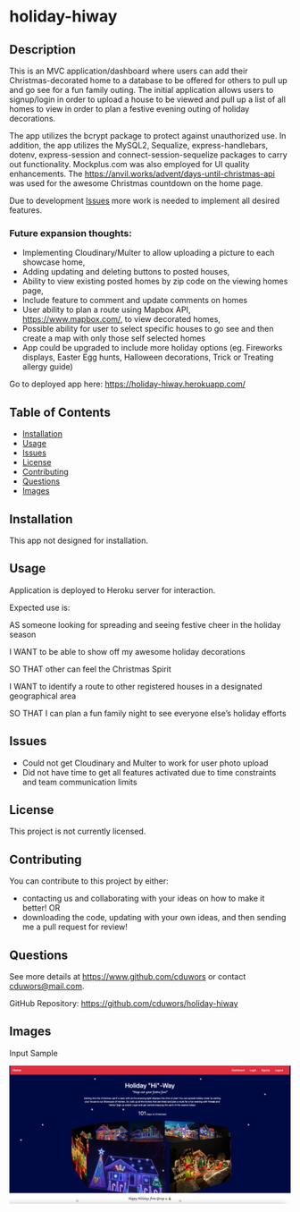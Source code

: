 # holiday-hiway

## Description

This is an MVC application/dashboard where users can add their Christmas-decorated home to a database to be offered for others to pull up and go see for a fun family outing.
The initial application allows users to signup/login in order to upload a house to be viewed and pull up a list of all homes to view in order to plan a festive evening outing of holiday decorations.

The app utilizes the bcrypt package to protect against unauthorized use. In addition, the app utilizes the MySQL2, Sequalize, express-handlebars, dotenv, express-session and connect-session-sequelize packages to carry out functionality. Mockplus.com was also employed for UI quality enhancements. The https://anvil.works/advent/days-until-christmas-api was used for the awesome Christmas countdown on the home page.

Due to development [Issues](#issues) more work is needed to implement all desired features.

### Future expansion thoughts:

- Implementing Cloudinary/Multer to allow uploading a picture to each showcase home,
- Adding updating and deleting buttons to posted houses,
- Ability to view existing posted homes by zip code on the viewing homes page,
- Include feature to comment and update comments on homes
- User ability to plan a route using Mapbox API, https://www.mapbox.com/, to view decorated homes,
- Possible ability for user to select specific houses to go see and then create a map with only those self selected homes
- App could be upgraded to include more holiday options (eg. Fireworks displays, Easter Egg hunts, Halloween decorations, Trick or Treating allergy guide)

Go to deployed app here: https://holiday-hiway.herokuapp.com/

## Table of Contents

- [Installation](#installation)
- [Usage](#usage)
- [Issues](#issues)
- [License](#license)
- [Contributing](#contributing)
- [Questions](#questions)
- [Images](#images)

## Installation

This app not designed for installation.

## Usage

Application is deployed to Heroku server for interaction.

Expected use is:

AS someone looking for spreading and seeing festive cheer in the holiday season

I WANT to be able to show off my awesome holiday decorations

SO THAT other can feel the Christmas Spirit

I WANT to identify a route to other registered houses in a designated geographical area

SO THAT I can plan a fun family night to see everyone else’s holiday efforts

## Issues

- Could not get Cloudinary and Multer to work for user photo upload
- Did not have time to get all features activated due to time constraints and team communication limits

## License

This project is not currently licensed.

## Contributing

You can contribute to this project by either:

- contacting us and collaborating with your ideas on how to make it better! OR
- downloading the code, updating with your own ideas, and then sending me a pull request for review!

## Questions

See more details at https://www.github.com/cduwors or contact cduwors@mail.com.

GitHub Repository: https://github.com/cduwors/holiday-hiway

## Images

Input Sample

<img src= "./public/images/holiday-hiway.png"/>
